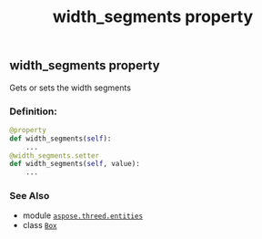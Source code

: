﻿---
title: width_segments property
second_title: Aspose.3D for Python via .NET API References
description: 
type: docs
weight: 230
url: /python-net/aspose.threed.entities/box/width_segments/
is_root: false
---

## width_segments property


Gets or sets the width segments
### Definition:
```python
@property
def width_segments(self):
    ...
@width_segments.setter
def width_segments(self, value):
    ...
```

### See Also
* module [`aspose.threed.entities`](../../)
* class [`Box`](/3d/python-net/aspose.threed.entities/box)
